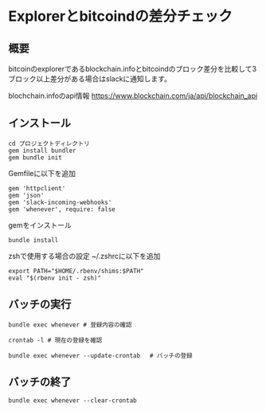 # Explorerとbitcoindの差分チェック

## 概要
bitcoinのexplorerであるblockchain.infoとbitcoindのブロック差分を比較して3ブロック以上差分がある場合はslackに通知します。

blochchain.infoのapi情報
https://www.blockchain.com/ja/api/blockchain_api

## インストール

```
cd プロジェクトディレクトリ
gem install bundler
gem bundle init
```
Gemfileに以下を追加
```
gem 'httpclient'
gem 'json'
gem 'slack-incoming-webhooks'
gem 'whenever', require: false
```
gemをインストール
```
bundle install
```
zshで使用する場合の設定
~/.zshrcに以下を追加
```
export PATH="$HOME/.rbenv/shims:$PATH"
eval "$(rbenv init - zsh)"
```

## バッチの実行

```
bundle exec whenever # 登録内容の確認

crontab -l # 現在の登録を確認

bundle exec whenever --update-crontab 　# バッチの登録
```
## バッチの終了
```
bundle exec whenever --clear-crontab
```
